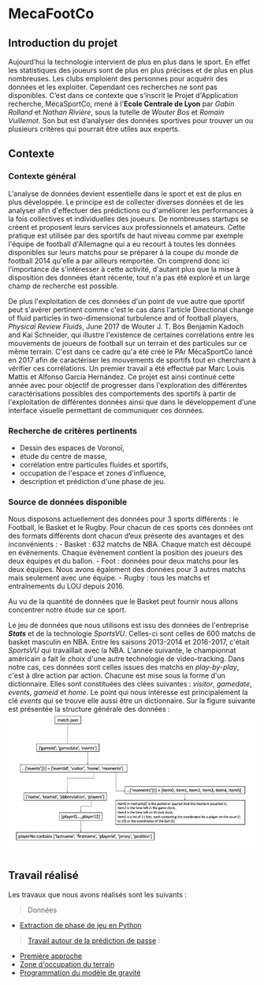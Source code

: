 # MecaFootCo

## Introduction du projet

Aujourd’hui la technologie intervient de plus en plus dans le sport. En effet les statistiques des joueurs sont de plus en plus précises et de plus en plus nombreuses. Les clubs emploient des personnes pour acquérir des données et les exploiter. Cependant ces recherches ne sont pas disponibles. C’est dans ce contexte que s’inscrit le Projet d'Application recherche, MécaSportCo, mené à l'**Ecole Centrale de Lyon** par *Gabin Rolland* et *Nathan Rivière*, sous la tutelle de *Wouter Bos* et *Romain Vuillemot*. Son but est d’analyser des données sportives pour trouver un ou plusieurs critères qui pourrait être utiles aux experts.

## Contexte
### Contexte général
L'analyse de données devient essentielle dans le sport et est de plus en plus développée. Le principe est de collecter diverses données et de les analyser afin d'effectuer des prédictions ou d'améliorer les performances à la fois collectives et individuelles des joueurs. De nombreuses startups se créent et proposent leurs services aux professionnels et amateurs. Cette pratique est utilisée par des sportifs de haut niveau comme par exemple l'équipe de football d'Allemagne qui a eu recourt à toutes les données disponibles sur leurs matchs pour se préparer à la coupe du monde de football 2014 qu'elle a par ailleurs remportée. On comprend donc ici l'importance de s'intéresser à cette activité, d'autant plus que la mise à disposition des données étant récente, tout n'a pas été exploré et un large champ de recherche est possible.

De plus l'exploitation de ces données d'un point de vue autre que sportif peut s'avérer pertinent comme c'est le cas dans l'article Directional change of fluid particles in two-dimensional turbulence and of football players, *Physical Review Fluids*, June 2017 de Wouter J. T. Bos Benjamin Kadoch and Kai Schneider, qui illustre l'existence de certaines corrélations entre les mouvements de joueurs de football sur un terrain et des particules sur ce même terrain. C'est dans ce cadre qu'a été créé le PAr MécaSportCo lancé en 2017 afin de caractériser les mouvements de sportifs tout en cherchant à vérifier ces corrélations. Un premier travail a été effectué par Marc Louis Mattis et Alfonso García Hernández. Ce projet est ainsi continué cette année avec pour objectif de progresser dans l'exploration des différentes caractérisations possibles des comportements des sportifs à partir de l'exploitation de différentes données ainsi que dans le développement d'une interface visuelle permettant de communiquer ces données. 

### Recherche de critères pertinents
- Dessin des espaces de Voronoï,
- étude du centre de masse,
- corrélation entre particules fluides et sportifs,
- occupation de l'espace et zones d'influence,
- description et prédiction d'une phase de jeu.

### Source de données disponible
Nous disposons actuellement des données pour 3 sports différents : le Football, le Basket et le Rugby. Pour chacun de ces sports ces données ont des formats différents dont chacun d’eux présente des avantages et des inconvénients :
    - Basket : 632 matchs de NBA. Chaque match est découpé en évènements. Chaque évènement contient la position des joueurs des deux équipes et du ballon.
    - Foot : données pour deux matchs pour les deux équipes. Nous avons également des données pour 3 autres matchs mais seulement avec une équipe.
    - Rugby : tous les matchs et entraînements du LOU depuis 2016.

Au vu de la quantité de données que le Basket peut fournir nous allons concentrer notre étude sur ce sport.

Le jeu de données que nous utilisons est issu des données de l'entreprise ***Stats*** et de la technologie *SportsVU*. Celles-ci sont celles de 600 matchs de basket masculin en NBA. Entre les saisons 2013-2014 et 2016-2017, c'était *SportsVU* qui travaillait avec la NBA. L'année suivante, le championnat américain a fait le choix d'une autre technologie de video-tracking. 
Dans notre cas, ces données sont celles issues des matchs en *play-by-play*, c'est à dire action par action. Chacune est mise sous la forme d'un dictionnaire. Elles sont constituées des clées suivantes : *visitor*, *gamedate*, *events*, *gameid* et *home*. Le point qui nous intéresse est principalement la clé *events* qui se trouve elle aussi être un dictionnaire.
Sur la figure suivante est présentée la structure générale des données : 
![dataschema](https://github.com/AmigoCap/MecaFootCo/blob/master/Images/data.jpg "data schema")

## Travail réalisé 
Les travaux que nous avons réalisés sont les suivants : 

> Données
- [Extraction de phase de jeu en Python](https://github.com/AmigoCap/MecaFootCo/blob/master/Travail_autour_de_la_prediction_de_passes/extract_lower_json.py)

> [Travail autour de la prédiction de passe](https://github.com/AmigoCap/MecaFootCo/tree/master/Travail_autour_de_la_prediction_de_passes) :
- [Première approche](https://github.com/AmigoCap/MecaFootCo/blob/master/Travail_autour_de_la_prediction_de_passes/Premiere_approche.md)
- [Zone d'occupation du terrain](https://github.com/AmigoCap/MecaFootCo/blob/master/Travail_autour_de_la_prediction_de_passes/Zone_d_occupation_du_terrain.md)
- [Programmation du modèle de gravité](https://github.com/AmigoCap/MecaFootCo/blob/master/Travail_autour_de_la_prediction_de_passes/new_animation.py)
        
        
